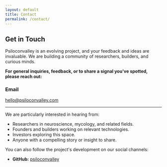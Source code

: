 ```yaml
---
layout: default
title: Contact
permalink: /contact/
---
```


## Get in Touch

Psiloconvalley is an evolving project, and your feedback and ideas are invaluable. We are building a community of researchers, builders, and curious minds.

**For general inquiries, feedback, or to share a signal you've spotted, please reach out:**

### Email
[hello@psiloconvalley.com](mailto:hello@psiloconvalley.com)

---

We are particularly interested in hearing from:
- Researchers in neuroscience, mycology, and related fields.
- Founders and builders working on relevant technologies.
- Investors exploring this space.
- Anyone with a compelling story or insight to share.

You can also follow the project's development on our social channels:

- **GitHub:** [psiloconvalley](https://github.com/psiloconvalley)
